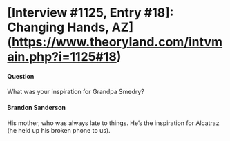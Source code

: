 # [Interview #1125, Entry #18]: Changing Hands, AZ](https://www.theoryland.com/intvmain.php?i=1125#18)

#### Question

What was your inspiration for Grandpa Smedry?

#### Brandon Sanderson

His mother, who was always late to things. He’s the inspiration for Alcatraz (he held up his broken phone to us).

